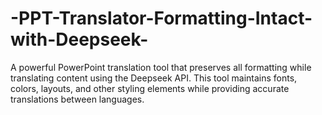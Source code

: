 # -PPT-Translator-Formatting-Intact-with-Deepseek-
A powerful PowerPoint translation tool that preserves all formatting while translating content using the Deepseek API. This tool maintains fonts, colors, layouts, and other styling elements while providing accurate translations between languages.
